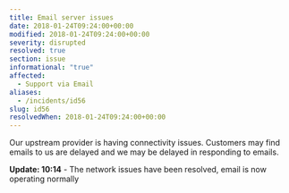 ```yaml
---
title: Email server issues
date: 2018-01-24T09:24:00+00:00
modified: 2018-01-24T09:24:00+00:00
severity: disrupted
resolved: true
section: issue
informational: "true"
affected:
  - Support via Email
aliases:
  - /incidents/id56
slug: id56
resolvedWhen: 2018-01-24T09:24:00+00:00
---
```


Our upstream provider is having connectivity issues.  Customers may find emails to us are delayed and we may be delayed in responding to emails.

**Update: 10:14** - The network issues have been resolved, email is now operating normally

